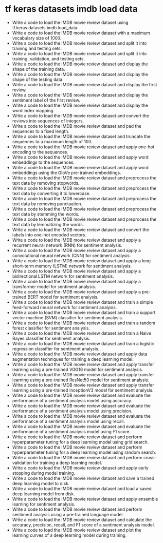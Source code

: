 # tf keras datasets imdb load data

- Write a code to load the IMDB movie review dataset using tf.keras.datasets.imdb.load_data.
- Write a code to load the IMDB movie review dataset with a maximum vocabulary size of 1000.
- Write a code to load the IMDB movie review dataset and split it into training and testing sets.
- Write a code to load the IMDB movie review dataset and split it into training, validation, and testing sets.
- Write a code to load the IMDB movie review dataset and display the shape of the training data.
- Write a code to load the IMDB movie review dataset and display the shape of the testing data.
- Write a code to load the IMDB movie review dataset and display the first review.
- Write a code to load the IMDB movie review dataset and display the sentiment label of the first review.
- Write a code to load the IMDB movie review dataset and display the word index mapping.
- Write a code to load the IMDB movie review dataset and convert the reviews into sequences of integers.
- Write a code to load the IMDB movie review dataset and pad the sequences to a fixed length.
- Write a code to load the IMDB movie review dataset and truncate the sequences to a maximum length of 100.
- Write a code to load the IMDB movie review dataset and apply one-hot encoding to the sequences.
- Write a code to load the IMDB movie review dataset and apply word embeddings to the sequences.
- Write a code to load the IMDB movie review dataset and apply word embeddings using the GloVe pre-trained embeddings.
- Write a code to load the IMDB movie review dataset and preprocess the text data by removing stopwords.
- Write a code to load the IMDB movie review dataset and preprocess the text data by converting it to lowercase.
- Write a code to load the IMDB movie review dataset and preprocess the text data by removing punctuation.
- Write a code to load the IMDB movie review dataset and preprocess the text data by stemming the words.
- Write a code to load the IMDB movie review dataset and preprocess the text data by lemmatizing the words.
- Write a code to load the IMDB movie review dataset and convert the labels into one-hot encoded vectors.
- Write a code to load the IMDB movie review dataset and apply a recurrent neural network (RNN) for sentiment analysis.
- Write a code to load the IMDB movie review dataset and apply a convolutional neural network (CNN) for sentiment analysis.
- Write a code to load the IMDB movie review dataset and apply a long short-term memory (LSTM) network for sentiment analysis.
- Write a code to load the IMDB movie review dataset and apply a bidirectional LSTM network for sentiment analysis.
- Write a code to load the IMDB movie review dataset and apply a transformer model for sentiment analysis.
- Write a code to load the IMDB movie review dataset and apply a pre-trained BERT model for sentiment analysis.
- Write a code to load the IMDB movie review dataset and train a simple feed-forward neural network for sentiment analysis.
- Write a code to load the IMDB movie review dataset and train a support vector machine (SVM) classifier for sentiment analysis.
- Write a code to load the IMDB movie review dataset and train a random forest classifier for sentiment analysis.
- Write a code to load the IMDB movie review dataset and train a Naive Bayes classifier for sentiment analysis.
- Write a code to load the IMDB movie review dataset and train a logistic regression classifier for sentiment analysis.
- Write a code to load the IMDB movie review dataset and apply data augmentation techniques for training a deep learning model.
- Write a code to load the IMDB movie review dataset and apply transfer learning using a pre-trained VGG16 model for sentiment analysis.
- Write a code to load the IMDB movie review dataset and apply transfer learning using a pre-trained ResNet50 model for sentiment analysis.
- Write a code to load the IMDB movie review dataset and apply transfer learning using a pre-trained InceptionV3 model for sentiment analysis.
- Write a code to load the IMDB movie review dataset and evaluate the performance of a sentiment analysis model using accuracy.
- Write a code to load the IMDB movie review dataset and evaluate the performance of a sentiment analysis model using precision.
- Write a code to load the IMDB movie review dataset and evaluate the performance of a sentiment analysis model using recall.
- Write a code to load the IMDB movie review dataset and evaluate the performance of a sentiment analysis model using F1 score.
- Write a code to load the IMDB movie review dataset and perform hyperparameter tuning for a deep learning model using grid search.
- Write a code to load the IMDB movie review dataset and perform hyperparameter tuning for a deep learning model using random search.
- Write a code to load the IMDB movie review dataset and perform cross-validation for training a deep learning model.
- Write a code to load the IMDB movie review dataset and apply early stopping during model training.
- Write a code to load the IMDB movie review dataset and save a trained deep learning model to disk.
- Write a code to load the IMDB movie review dataset and load a saved deep learning model from disk.
- Write a code to load the IMDB movie review dataset and apply ensemble learning for sentiment analysis.
- Write a code to load the IMDB movie review dataset and perform sentiment analysis using a pre-trained language model.
- Write a code to load the IMDB movie review dataset and calculate the accuracy, precision, recall, and F1 score of a sentiment analysis model.
- Write a code to load the IMDB movie review dataset and plot the learning curves of a deep learning model during training.